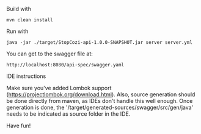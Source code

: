 Build with

```
mvn clean install 
```

Run with 

```
java -jar ./target/StopCozi-api-1.0.0-SNAPSHOT.jar server server.yml
```


You can get to the swagger file at:

```
http://localhost:8080/api-spec/swagger.yaml
```

IDE instructions

Make sure you've added Lombok support (https://projectlombok.org/download.html). 
Also, source generation should be done directly from maven, as IDEs don't handle this well enough. Once generation is done, the '/target/generated-sources/swagger/src/gen/java' needs to be indicated as source folder in the IDE.

Have fun!


